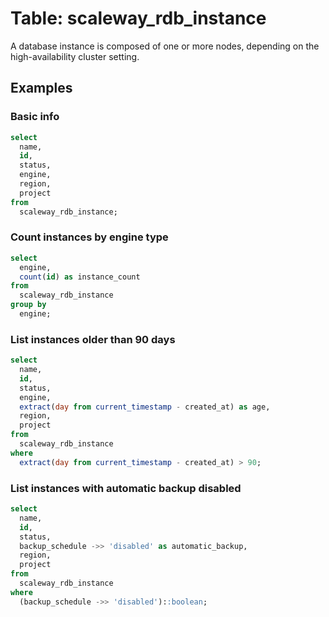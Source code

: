 # Table: scaleway_rdb_instance

A database instance is composed of one or more nodes, depending on the high-availability cluster setting.

## Examples

### Basic info

```sql
select
  name,
  id,
  status,
  engine,
  region,
  project
from
  scaleway_rdb_instance;
```

### Count instances by engine type

```sql
select
  engine,
  count(id) as instance_count
from
  scaleway_rdb_instance
group by
  engine;
```

### List instances older than 90 days

```sql
select
  name,
  id,
  status,
  engine,
  extract(day from current_timestamp - created_at) as age,
  region,
  project
from
  scaleway_rdb_instance
where
  extract(day from current_timestamp - created_at) > 90;
```

### List instances with automatic backup disabled

```sql
select
  name,
  id,
  status,
  backup_schedule ->> 'disabled' as automatic_backup,
  region,
  project
from
  scaleway_rdb_instance
where
  (backup_schedule ->> 'disabled')::boolean;
```
